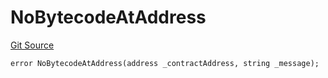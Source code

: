 # NoBytecodeAtAddress
[Git Source](https://github.com/thrackle-io/rules-protocol/blob/941799bce65220406b4d9686c5c5f1ae7c99f4ee/src/diamond/core/DiamondCut/DiamondCutLib.sol)


```solidity
error NoBytecodeAtAddress(address _contractAddress, string _message);
```

